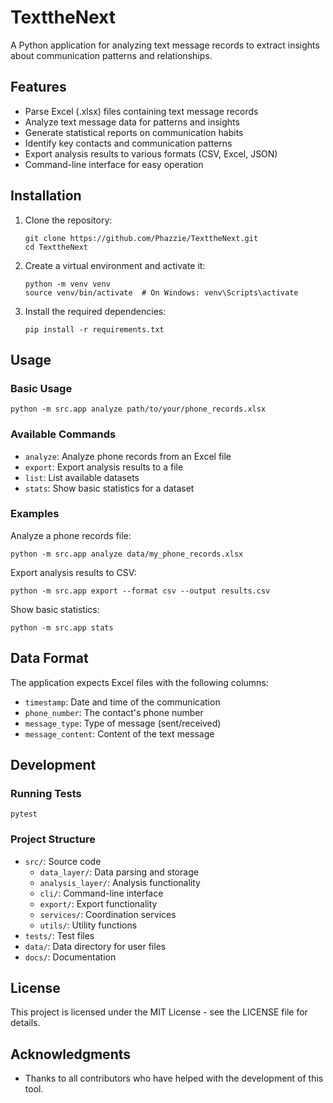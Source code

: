 # TexttheNext

A Python application for analyzing text message records to extract insights about communication patterns and relationships.

## Features

- Parse Excel (.xlsx) files containing text message records
- Analyze text message data for patterns and insights
- Generate statistical reports on communication habits
- Identify key contacts and communication patterns
- Export analysis results to various formats (CSV, Excel, JSON)
- Command-line interface for easy operation

## Installation

1. Clone the repository:

   ```
   git clone https://github.com/Phazzie/TexttheNext.git
   cd TexttheNext
   ```

2. Create a virtual environment and activate it:

   ```
   python -m venv venv
   source venv/bin/activate  # On Windows: venv\Scripts\activate
   ```

3. Install the required dependencies:
   ```
   pip install -r requirements.txt
   ```

## Usage

### Basic Usage

```
python -m src.app analyze path/to/your/phone_records.xlsx
```

### Available Commands

- `analyze`: Analyze phone records from an Excel file
- `export`: Export analysis results to a file
- `list`: List available datasets
- `stats`: Show basic statistics for a dataset

### Examples

Analyze a phone records file:

```
python -m src.app analyze data/my_phone_records.xlsx
```

Export analysis results to CSV:

```
python -m src.app export --format csv --output results.csv
```

Show basic statistics:

```
python -m src.app stats
```

## Data Format

The application expects Excel files with the following columns:

- `timestamp`: Date and time of the communication
- `phone_number`: The contact's phone number
- `message_type`: Type of message (sent/received)
- `message_content`: Content of the text message

## Development

### Running Tests

```
pytest
```

### Project Structure

- `src/`: Source code
  - `data_layer/`: Data parsing and storage
  - `analysis_layer/`: Analysis functionality
  - `cli/`: Command-line interface
  - `export/`: Export functionality
  - `services/`: Coordination services
  - `utils/`: Utility functions
- `tests/`: Test files
- `data/`: Data directory for user files
- `docs/`: Documentation

## License

This project is licensed under the MIT License - see the LICENSE file for details.

## Acknowledgments

- Thanks to all contributors who have helped with the development of this tool.
